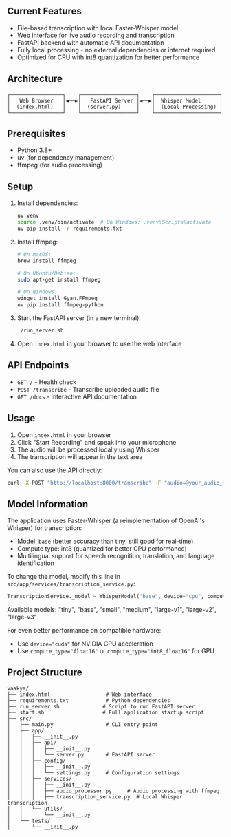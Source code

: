 
## Current Features
- File-based transcription with local Faster-Whisper model
- Web interface for live audio recording and transcription
- FastAPI backend with automatic API documentation
- Fully local processing - no external dependencies or internet required
- Optimized for CPU with int8 quantization for better performance

## Architecture
```
┌─────────────────┐    ┌──────────────────┐    ┌─────────────────────┐
│   Web Browser   │◄──►│   FastAPI Server │◄──►│  Whisper Model      │
│  (index.html)   │    │  (server.py)     │    │  (Local Processing) │
└─────────────────┘    └──────────────────┘    └─────────────────────┘
```

## Prerequisites
- Python 3.8+
- uv (for dependency management)
- ffmpeg (for audio processing)

## Setup

1. Install dependencies:
   ```bash
   uv venv
   source .venv/bin/activate  # On Windows: .venv\Scripts\activate
   uv pip install -r requirements.txt
   ```
2. Install ffmpeg:
   ```bash
   # On macOS:
   brew install ffmpeg
   
   # On Ubuntu/Debian:
   sudo apt-get install ffmpeg
   
   # On Windows:
   winget install Gyan.FFmpeg
   uv pip install ffmpeg-python
   ```

3. Start the FastAPI server (in a new terminal):
   ```bash
   ./run_server.sh
   ```

4. Open `index.html` in your browser to use the web interface

## API Endpoints

- `GET /` - Health check
- `POST /transcribe` - Transcribe uploaded audio file
- `GET /docs` - Interactive API documentation

## Usage

1. Open `index.html` in your browser
2. Click "Start Recording" and speak into your microphone
3. The audio will be processed locally using Whisper
4. The transcription will appear in the text area

You can also use the API directly:
```bash
curl -X POST "http://localhost:8000/transcribe" -F "audio=@your_audio_file.wav"
```

## Model Information

The application uses Faster-Whisper (a reimplementation of OpenAI's Whisper) for transcription:
- Model: `base` (better accuracy than tiny, still good for real-time)
- Compute type: int8 (quantized for better CPU performance)
- Multilingual support for speech recognition, translation, and language identification

To change the model, modify this line in `src/app/services/transcription_service.py`:
```python
TranscriptionService._model = WhisperModel("base", device="cpu", compute_type="int8")  # Change to "small", "medium", or "large" for better accuracy
```

Available models: "tiny", "base", "small", "medium", "large-v1", "large-v2", "large-v3"

For even better performance on compatible hardware:
- Use `device="cuda"` for NVIDIA GPU acceleration
- Use `compute_type="float16"` or `compute_type="int8_float16"` for GPU


## Project Structure
```
vaakya/
├── index.html                  # Web interface
├── requirements.txt            # Python dependencies
├── run_server.sh              # Script to run FastAPI server
├── start.sh                   # Full application startup script
├── src/
│   ├── main.py                 # CLI entry point
│   ├── app/
│   │   ├── __init__.py
│   │   ├── api/
│   │   │   ├── __init__.py
│   │   │   └── server.py       # FastAPI server
│   │   ├── config/
│   │   │   ├── __init__.py
│   │   │   └── settings.py     # Configuration settings
│   │   ├── services/
│   │   │   ├── __init__.py
│   │   │   ├── audio_processor.py     # Audio processing with ffmpeg
│   │   │   ├── transcription_service.py  # Local Whisper transcription
│   │   └── utils/
│   │       └── __init__.py
│   └── tests/
│       └── __init__.py
```
